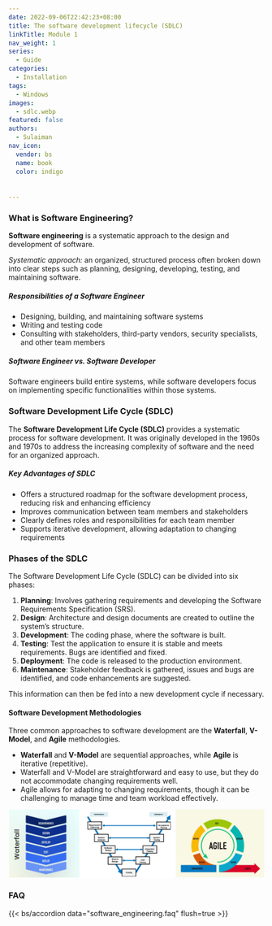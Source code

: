 ```yaml
---
date: 2022-09-06T22:42:23+08:00
title: The software development lifecycle (SDLC)
linkTitle: Module 1
nav_weight: 1
series: 
  - Guide
categories:
  - Installation
tags:
  - Windows
images:
  - sdlc.webp
featured: false
authors:
  - Sulaiman
nav_icon:
  vendor: bs
  name: book
  color: indigo


---
```



### What is Software Engineering?

**Software engineering** is a systematic approach to the design and development of software.

*Systematic approach:* an organized, structured process often broken down into clear steps such as planning, designing, developing, testing, and maintaining software.

##### Responsibilities of a Software Engineer
- Designing, building, and maintaining software systems
- Writing and testing code
- Consulting with stakeholders, third-party vendors, security specialists, and other team members

##### Software Engineer vs. Software Developer
Software engineers build entire systems, while software developers focus on implementing specific functionalities within those systems.

### Software Development Life Cycle (SDLC)

The **Software Development Life Cycle (SDLC)** provides a systematic process for software development. It was originally developed in the 1960s and 1970s to address the increasing complexity of software and the need for an organized approach.

##### Key Advantages of SDLC
- Offers a structured roadmap for the software development process, reducing risk and enhancing efficiency
- Improves communication between team members and stakeholders
- Clearly defines roles and responsibilities for each team member
- Supports iterative development, allowing adaptation to changing requirements


### Phases of the SDLC

The Software Development Life Cycle (SDLC) can be divided into six phases:

1. **Planning**: Involves gathering requirements and developing the Software Requirements Specification (SRS).
2. **Design**: Architecture and design documents are created to outline the system’s structure.
3. **Development**: The coding phase, where the software is built.
4. **Testing**: Test the application to ensure it is stable and meets requirements. Bugs are identified and fixed.
5. **Deployment**: The code is released to the production environment.
6. **Maintenance**: Stakeholder feedback is gathered, issues and bugs are identified, and code enhancements are suggested.

This information can then be fed into a new development cycle if necessary.

#### Software Development Methodologies

Three common approaches to software development are the **Waterfall**, **V-Model**, and **Agile** methodologies.

- **Waterfall** and **V-Model** are sequential approaches, while **Agile** is iterative (repetitive).
- Waterfall and V-Model are straightforward and easy to use, but they do not accommodate changing requirements well.
- Agile allows for adapting to changing requirements, though it can be challenging to manage time and team workload effectively.

![waterfall](sdm.png) 

### FAQ

{{< bs/accordion data="software_engineering.faq" flush=true >}}